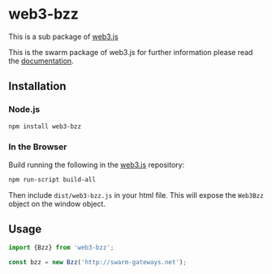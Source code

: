 # web3-bzz

This is a sub package of [web3.js][repo]

This is the swarm package of web3.js for further information please read the [documentation][docs].

## Installation

### Node.js

```bash
npm install web3-bzz
```

### In the Browser

Build running the following in the [web3.js][repo] repository:

```bash
npm run-script build-all
```

Then include `dist/web3-bzz.js` in your html file.
This will expose the `Web3Bzz` object on the window object.


## Usage

```js
import {Bzz} from 'web3-bzz';

const bzz = new Bzz('http://swarm-gateways.net');
```


[docs]: http://web3js.readthedocs.io/en/1.0/
[repo]: https://github.com/ethereum/web3.js


